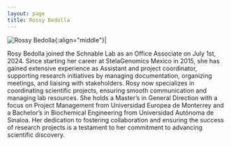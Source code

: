 ```yaml
---
layout: page
title: Rossy Bedolla
---
```


![Rossy Bedolla](/images/People_Images/Rossy.jpg){:align="middle"}|

Rosy Bedolla joined the Schnable Lab as an Office Associate on July 1st, 2024. Since starting her career at StelaGenomics Mexico in 2015, she has gained extensive experience as Assistant and project coordinator, supporting research initiatives by managing documentation, organizing meetings, and liaising with stakeholders. Rosy now specializes in coordinating scientific projects, ensuring smooth communication and managing lab resources. She holds a Master’s in General Direction with a focus on Project Management from Universidad Europea de Monterrey and a Bachelor’s in Biochemical Engineering from Universidad Autónoma de Sinaloa. Her dedication to fostering collaboration and ensuring the success of research projects is a testament to her commitment to advancing scientific discovery.
